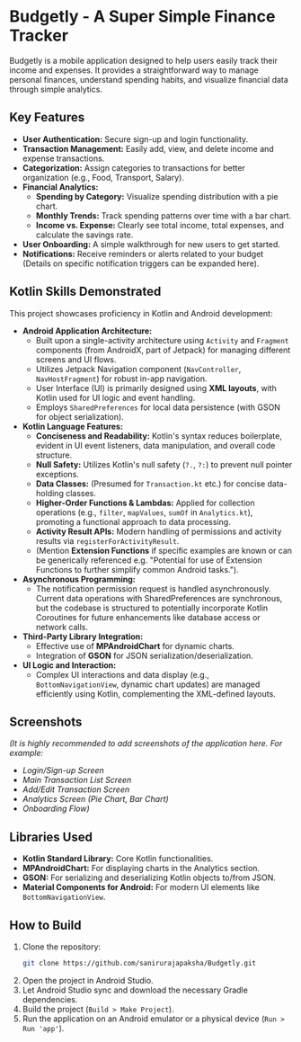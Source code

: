 # Budgetly - A Super Simple Finance Tracker

Budgetly is a mobile application designed to help users easily track their income and expenses. It provides a straightforward way to manage personal finances, understand spending habits, and visualize financial data through simple analytics.

## Key Features

*   **User Authentication:** Secure sign-up and login functionality.
*   **Transaction Management:** Easily add, view, and delete income and expense transactions.
*   **Categorization:** Assign categories to transactions for better organization (e.g., Food, Transport, Salary).
*   **Financial Analytics:**
    *   **Spending by Category:** Visualize spending distribution with a pie chart.
    *   **Monthly Trends:** Track spending patterns over time with a bar chart.
    *   **Income vs. Expense:** Clearly see total income, total expenses, and calculate the savings rate.
*   **User Onboarding:** A simple walkthrough for new users to get started.
*   **Notifications:** Receive reminders or alerts related to your budget (Details on specific notification triggers can be expanded here).

## Kotlin Skills Demonstrated

This project showcases proficiency in Kotlin and Android development:

*   **Android Application Architecture:**
    *   Built upon a single-activity architecture using `Activity` and `Fragment` components (from AndroidX, part of Jetpack) for managing different screens and UI flows.
    *   Utilizes Jetpack Navigation component (`NavController`, `NavHostFragment`) for robust in-app navigation.
    *   User Interface (UI) is primarily designed using **XML layouts**, with Kotlin used for UI logic and event handling.
    *   Employs `SharedPreferences` for local data persistence (with GSON for object serialization).
*   **Kotlin Language Features:**
    *   **Conciseness and Readability:** Kotlin's syntax reduces boilerplate, evident in UI event listeners, data manipulation, and overall code structure.
    *   **Null Safety:** Utilizes Kotlin's null safety (`?.`, `?:`) to prevent null pointer exceptions.
    *   **Data Classes:** (Presumed for `Transaction.kt` etc.) for concise data-holding classes.
    *   **Higher-Order Functions & Lambdas:** Applied for collection operations (e.g., `filter`, `mapValues`, `sumOf` in `Analytics.kt`), promoting a functional approach to data processing.
    *   **Activity Result APIs:** Modern handling of permissions and activity results via `registerForActivityResult`.
    *   (Mention **Extension Functions** if specific examples are known or can be generically referenced e.g. "Potential for use of Extension Functions to further simplify common Android tasks.").
*   **Asynchronous Programming:**
    *   The notification permission request is handled asynchronously. Current data operations with SharedPreferences are synchronous, but the codebase is structured to potentially incorporate Kotlin Coroutines for future enhancements like database access or network calls.
*   **Third-Party Library Integration:**
    *   Effective use of **MPAndroidChart** for dynamic charts.
    *   Integration of **GSON** for JSON serialization/deserialization.
*   **UI Logic and Interaction:**
    *   Complex UI interactions and data display (e.g., `BottomNavigationView`, dynamic chart updates) are managed efficiently using Kotlin, complementing the XML-defined layouts.

## Screenshots

*(It is highly recommended to add screenshots of the application here. For example:*

*   *Login/Sign-up Screen*
*   *Main Transaction List Screen*
*   *Add/Edit Transaction Screen*
*   *Analytics Screen (Pie Chart, Bar Chart)*
*   *Onboarding Flow)*

## Libraries Used

*   **Kotlin Standard Library:** Core Kotlin functionalities.
*   **MPAndroidChart:** For displaying charts in the Analytics section.
*   **GSON:** For serializing and deserializing Kotlin objects to/from JSON.
*   **Material Components for Android:** For modern UI elements like `BottomNavigationView`.

## How to Build

1.  Clone the repository:
    ```bash
    git clone https://github.com/sanirurajapaksha/Budgetly.git
    ```
2.  Open the project in Android Studio.
3.  Let Android Studio sync and download the necessary Gradle dependencies.
4.  Build the project (`Build > Make Project`).
5.  Run the application on an Android emulator or a physical device (`Run > Run 'app'`).
